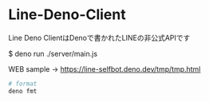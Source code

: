 # Line-Deno-Client

Line Deno ClientはDenoで書かれたLINEの非公式APIです

$ deno run ./server/main.js

WEB sample -> https://line-selfbot.deno.dev/tmp/tmp.html

```bash
# format
deno fmt
```